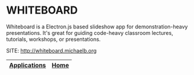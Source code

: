 # WHITEBOARD

 Whiteboard is a Electron.js based slideshow app for 
 demonstration-heavy presentations. It's great for 
 guiding code-heavy classroom lectures, tutorials, 
 workshops, or presentations.
 
 SITE: http://whiteboard.michaelb.org

 | [Applications](https://portable-linux-apps.github.io/apps.html) | [Home](https://portable-linux-apps.github.io)
 | --- | --- |
